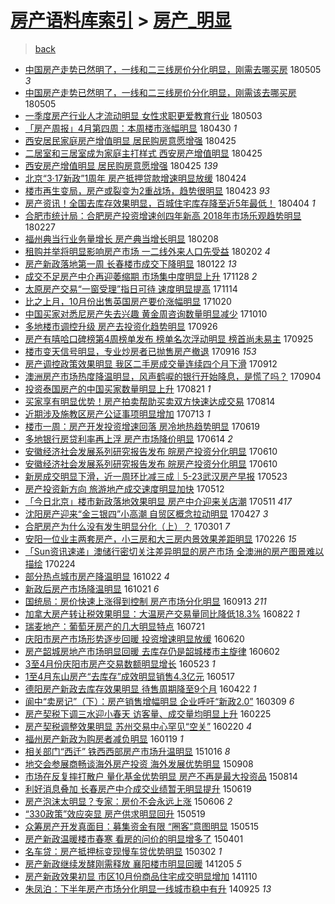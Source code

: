 [房产语料库索引](../../README.md)  > [房产_明显](房产_明显.md)
====
> [back](../README.md)

- [中国房产走势已然明了，一线和二三线房价分化明显，刚需去哪买房](http://jkwz.applinzi.com/ittc/7099622077223142407.html#%E4%B8%AD%E5%9B%BD%E6%88%BF%E4%BA%A7%E8%B5%B0%E5%8A%BF%E5%B7%B2%E7%84%B6%E6%98%8E%E4%BA%86%EF%BC%8C%E4%B8%80%E7%BA%BF%E5%92%8C%E4%BA%8C%E4%B8%89%E7%BA%BF%E6%88%BF%E4%BB%B7%E5%88%86%E5%8C%96%E6%98%8E%E6%98%BE%EF%BC%8C%E5%88%9A%E9%9C%80%E5%8E%BB%E5%93%AA%E4%B9%B0%E6%88%BF) 180505 *3* 
- [中国房产走势已然明了，一线和二三线房价分化明显，刚需该去哪买房](http://jkwz.applinzi.com/ittc/7099618243235021840.html#%E4%B8%AD%E5%9B%BD%E6%88%BF%E4%BA%A7%E8%B5%B0%E5%8A%BF%E5%B7%B2%E7%84%B6%E6%98%8E%E4%BA%86%EF%BC%8C%E4%B8%80%E7%BA%BF%E5%92%8C%E4%BA%8C%E4%B8%89%E7%BA%BF%E6%88%BF%E4%BB%B7%E5%88%86%E5%8C%96%E6%98%8E%E6%98%BE%EF%BC%8C%E5%88%9A%E9%9C%80%E8%AF%A5%E5%8E%BB%E5%93%AA%E4%B9%B0%E6%88%BF) 180505  
- [一季度房产行业人才流动明显 女性求职更爱教育行业](http://jkwz.applinzi.com/ittc/7098838803441779729.html#%E4%B8%80%E5%AD%A3%E5%BA%A6%E6%88%BF%E4%BA%A7%E8%A1%8C%E4%B8%9A%E4%BA%BA%E6%89%8D%E6%B5%81%E5%8A%A8%E6%98%8E%E6%98%BE+%E5%A5%B3%E6%80%A7%E6%B1%82%E8%81%8C%E6%9B%B4%E7%88%B1%E6%95%99%E8%82%B2%E8%A1%8C%E4%B8%9A) 180503  
- [「房产周报」4月第四周：本周楼市涨幅明显](http://jkwz.applinzi.com/ittc/7097788460612191248.html#%E3%80%8C%E6%88%BF%E4%BA%A7%E5%91%A8%E6%8A%A5%E3%80%8D4%E6%9C%88%E7%AC%AC%E5%9B%9B%E5%91%A8%EF%BC%9A%E6%9C%AC%E5%91%A8%E6%A5%BC%E5%B8%82%E6%B6%A8%E5%B9%85%E6%98%8E%E6%98%BE) 180430 *1* 
- [西安居民家庭房产增值明显 居民购房意愿增强](http://jkwz.applinzi.com/ittc/7095842636823004177.html#%E8%A5%BF%E5%AE%89%E5%B1%85%E6%B0%91%E5%AE%B6%E5%BA%AD%E6%88%BF%E4%BA%A7%E5%A2%9E%E5%80%BC%E6%98%8E%E6%98%BE+%E5%B1%85%E6%B0%91%E8%B4%AD%E6%88%BF%E6%84%8F%E6%84%BF%E5%A2%9E%E5%BC%BA) 180425  
- [二居室和三居室成为家庭主打样式 西安房产增值明显](http://jkwz.applinzi.com/ittc/7095826324973421574.html#%E4%BA%8C%E5%B1%85%E5%AE%A4%E5%92%8C%E4%B8%89%E5%B1%85%E5%AE%A4%E6%88%90%E4%B8%BA%E5%AE%B6%E5%BA%AD%E4%B8%BB%E6%89%93%E6%A0%B7%E5%BC%8F+%E8%A5%BF%E5%AE%89%E6%88%BF%E4%BA%A7%E5%A2%9E%E5%80%BC%E6%98%8E%E6%98%BE) 180425  
- [西安房产增值明显 居民购房意愿增强](http://jkwz.applinzi.com/ittc/7095734615635657744.html#%E8%A5%BF%E5%AE%89%E6%88%BF%E4%BA%A7%E5%A2%9E%E5%80%BC%E6%98%8E%E6%98%BE+%E5%B1%85%E6%B0%91%E8%B4%AD%E6%88%BF%E6%84%8F%E6%84%BF%E5%A2%9E%E5%BC%BA) 180425 *139* 
- [北京“3·17新政”1周年 房产抵押贷款增速明显放缓](http://jkwz.applinzi.com/ittc/7095486475166811147.html#%E5%8C%97%E4%BA%AC%E2%80%9C3%C2%B717%E6%96%B0%E6%94%BF%E2%80%9D1%E5%91%A8%E5%B9%B4+%E6%88%BF%E4%BA%A7%E6%8A%B5%E6%8A%BC%E8%B4%B7%E6%AC%BE%E5%A2%9E%E9%80%9F%E6%98%8E%E6%98%BE%E6%94%BE%E7%BC%93) 180424  
- [楼市再生变局，房产或裂变为2重战场，趋势很明显](http://jkwz.applinzi.com/ittc/7095126108045575179.html#%E6%A5%BC%E5%B8%82%E5%86%8D%E7%94%9F%E5%8F%98%E5%B1%80%EF%BC%8C%E6%88%BF%E4%BA%A7%E6%88%96%E8%A3%82%E5%8F%98%E4%B8%BA2%E9%87%8D%E6%88%98%E5%9C%BA%EF%BC%8C%E8%B6%8B%E5%8A%BF%E5%BE%88%E6%98%8E%E6%98%BE) 180423 *93* 
- [房产资讯！全国去库存效果明显，百城住宅库存降至近5年最低！](http://jkwz.applinzi.com/ittc/7088102309748016145.html#%E6%88%BF%E4%BA%A7%E8%B5%84%E8%AE%AF%EF%BC%81%E5%85%A8%E5%9B%BD%E5%8E%BB%E5%BA%93%E5%AD%98%E6%95%88%E6%9E%9C%E6%98%8E%E6%98%BE%EF%BC%8C%E7%99%BE%E5%9F%8E%E4%BD%8F%E5%AE%85%E5%BA%93%E5%AD%98%E9%99%8D%E8%87%B3%E8%BF%915%E5%B9%B4%E6%9C%80%E4%BD%8E%EF%BC%81) 180404 *1* 
- [合肥市统计局：合肥房产投资增速创四年新高 2018年市场乐观趋势明显](http://jkwz.applinzi.com/ittc/7074753519234319377.html#%E5%90%88%E8%82%A5%E5%B8%82%E7%BB%9F%E8%AE%A1%E5%B1%80%EF%BC%9A%E5%90%88%E8%82%A5%E6%88%BF%E4%BA%A7%E6%8A%95%E8%B5%84%E5%A2%9E%E9%80%9F%E5%88%9B%E5%9B%9B%E5%B9%B4%E6%96%B0%E9%AB%98+2018%E5%B9%B4%E5%B8%82%E5%9C%BA%E4%B9%90%E8%A7%82%E8%B6%8B%E5%8A%BF%E6%98%8E%E6%98%BE) 180227  
- [福州典当行业务量增长 房产典当增长明显](http://jkwz.applinzi.com/ittc/7067668579250340880.html#%E7%A6%8F%E5%B7%9E%E5%85%B8%E5%BD%93%E8%A1%8C%E4%B8%9A%E5%8A%A1%E9%87%8F%E5%A2%9E%E9%95%BF+%E6%88%BF%E4%BA%A7%E5%85%B8%E5%BD%93%E5%A2%9E%E9%95%BF%E6%98%8E%E6%98%BE) 180208  
- [租购并举将明显影响房产市场 一二线外来人口先受益](http://jkwz.applinzi.com/ittc/7065406534811386890.html#%E7%A7%9F%E8%B4%AD%E5%B9%B6%E4%B8%BE%E5%B0%86%E6%98%8E%E6%98%BE%E5%BD%B1%E5%93%8D%E6%88%BF%E4%BA%A7%E5%B8%82%E5%9C%BA+%E4%B8%80%E4%BA%8C%E7%BA%BF%E5%A4%96%E6%9D%A5%E4%BA%BA%E5%8F%A3%E5%85%88%E5%8F%97%E7%9B%8A) 180202 *4* 
- [房产新政落地第一周 长春楼市成交下降明显](http://jkwz.applinzi.com/ittc/7061410736708781063.html#%E6%88%BF%E4%BA%A7%E6%96%B0%E6%94%BF%E8%90%BD%E5%9C%B0%E7%AC%AC%E4%B8%80%E5%91%A8+%E9%95%BF%E6%98%A5%E6%A5%BC%E5%B8%82%E6%88%90%E4%BA%A4%E4%B8%8B%E9%99%8D%E6%98%8E%E6%98%BE) 180122 *13* 
- [成交不足房产中介再迎萎缩期 市场集中度明显上升](http://jkwz.applinzi.com/ittc/7041083584151028753.html#%E6%88%90%E4%BA%A4%E4%B8%8D%E8%B6%B3%E6%88%BF%E4%BA%A7%E4%B8%AD%E4%BB%8B%E5%86%8D%E8%BF%8E%E8%90%8E%E7%BC%A9%E6%9C%9F+%E5%B8%82%E5%9C%BA%E9%9B%86%E4%B8%AD%E5%BA%A6%E6%98%8E%E6%98%BE%E4%B8%8A%E5%8D%87) 171128 *2* 
- [太原房产交易“一窗受理”指日可待 速度明显提高](http://jkwz.applinzi.com/ittc/7035694820977280017.html#%E5%A4%AA%E5%8E%9F%E6%88%BF%E4%BA%A7%E4%BA%A4%E6%98%93%E2%80%9C%E4%B8%80%E7%AA%97%E5%8F%97%E7%90%86%E2%80%9D%E6%8C%87%E6%97%A5%E5%8F%AF%E5%BE%85+%E9%80%9F%E5%BA%A6%E6%98%8E%E6%98%BE%E6%8F%90%E9%AB%98) 171114  
- [比之上月，10月份出售英国房产要价涨幅明显](http://jkwz.applinzi.com/ittc/7026473279404114961.html#%E6%AF%94%E4%B9%8B%E4%B8%8A%E6%9C%88%EF%BC%8C10%E6%9C%88%E4%BB%BD%E5%87%BA%E5%94%AE%E8%8B%B1%E5%9B%BD%E6%88%BF%E4%BA%A7%E8%A6%81%E4%BB%B7%E6%B6%A8%E5%B9%85%E6%98%8E%E6%98%BE) 171020  
- [中国买家对悉尼房产失去兴趣 黄金周咨询数量明显减少](http://jkwz.applinzi.com/ittc/7022860697388712977.html#%E4%B8%AD%E5%9B%BD%E4%B9%B0%E5%AE%B6%E5%AF%B9%E6%82%89%E5%B0%BC%E6%88%BF%E4%BA%A7%E5%A4%B1%E5%8E%BB%E5%85%B4%E8%B6%A3+%E9%BB%84%E9%87%91%E5%91%A8%E5%92%A8%E8%AF%A2%E6%95%B0%E9%87%8F%E6%98%8E%E6%98%BE%E5%87%8F%E5%B0%91) 171010  
- [多地楼市调控升级 房产去投资化趋势明显](http://jkwz.applinzi.com/ittc/7017572827392394257.html#%E5%A4%9A%E5%9C%B0%E6%A5%BC%E5%B8%82%E8%B0%83%E6%8E%A7%E5%8D%87%E7%BA%A7+%E6%88%BF%E4%BA%A7%E5%8E%BB%E6%8A%95%E8%B5%84%E5%8C%96%E8%B6%8B%E5%8A%BF%E6%98%8E%E6%98%BE) 170926  
- [房产有嘻哈口碑榜第4周榜单发布 榜单名次浮动明显 榜首尚未易主](http://jkwz.applinzi.com/ittc/7017193371599373328.html#%E6%88%BF%E4%BA%A7%E6%9C%89%E5%98%BB%E5%93%88%E5%8F%A3%E7%A2%91%E6%A6%9C%E7%AC%AC4%E5%91%A8%E6%A6%9C%E5%8D%95%E5%8F%91%E5%B8%83+%E6%A6%9C%E5%8D%95%E5%90%8D%E6%AC%A1%E6%B5%AE%E5%8A%A8%E6%98%8E%E6%98%BE+%E6%A6%9C%E9%A6%96%E5%B0%9A%E6%9C%AA%E6%98%93%E4%B8%BB) 170925  
- [楼市变天信号明显，专业炒房者已抛售房产撤退](http://jkwz.applinzi.com/ittc/7013691426553201680.html#%E6%A5%BC%E5%B8%82%E5%8F%98%E5%A4%A9%E4%BF%A1%E5%8F%B7%E6%98%8E%E6%98%BE%EF%BC%8C%E4%B8%93%E4%B8%9A%E7%82%92%E6%88%BF%E8%80%85%E5%B7%B2%E6%8A%9B%E5%94%AE%E6%88%BF%E4%BA%A7%E6%92%A4%E9%80%80) 170916 *153* 
- [房产调控政策效果明显 我区二手房成交量连续四个月下滑](http://jkwz.applinzi.com/ittc/7012434852752933648.html#%E6%88%BF%E4%BA%A7%E8%B0%83%E6%8E%A7%E6%94%BF%E7%AD%96%E6%95%88%E6%9E%9C%E6%98%8E%E6%98%BE+%E6%88%91%E5%8C%BA%E4%BA%8C%E6%89%8B%E6%88%BF%E6%88%90%E4%BA%A4%E9%87%8F%E8%BF%9E%E7%BB%AD%E5%9B%9B%E4%B8%AA%E6%9C%88%E4%B8%8B%E6%BB%91) 170912  
- [澳洲房产市场热度降温明显，风声鹤唳的银行开始降息，是慌了吗？](http://jkwz.applinzi.com/ittc/7009505510087476241.html#%E6%BE%B3%E6%B4%B2%E6%88%BF%E4%BA%A7%E5%B8%82%E5%9C%BA%E7%83%AD%E5%BA%A6%E9%99%8D%E6%B8%A9%E6%98%8E%E6%98%BE%EF%BC%8C%E9%A3%8E%E5%A3%B0%E9%B9%A4%E5%94%B3%E7%9A%84%E9%93%B6%E8%A1%8C%E5%BC%80%E5%A7%8B%E9%99%8D%E6%81%AF%EF%BC%8C%E6%98%AF%E6%85%8C%E4%BA%86%E5%90%97%EF%BC%9F) 170904  
- [投资泰国房产的中国买家数量明显上升](http://jkwz.applinzi.com/ittc/7004258888470496273.html#%E6%8A%95%E8%B5%84%E6%B3%B0%E5%9B%BD%E6%88%BF%E4%BA%A7%E7%9A%84%E4%B8%AD%E5%9B%BD%E4%B9%B0%E5%AE%B6%E6%95%B0%E9%87%8F%E6%98%8E%E6%98%BE%E4%B8%8A%E5%8D%87) 170821 *1* 
- [买家享有明显优势！房产拍卖帮助买卖双方快速达成交易](http://jkwz.applinzi.com/ittc/7001702908427764753.html#%E4%B9%B0%E5%AE%B6%E4%BA%AB%E6%9C%89%E6%98%8E%E6%98%BE%E4%BC%98%E5%8A%BF%EF%BC%81%E6%88%BF%E4%BA%A7%E6%8B%8D%E5%8D%96%E5%B8%AE%E5%8A%A9%E4%B9%B0%E5%8D%96%E5%8F%8C%E6%96%B9%E5%BF%AB%E9%80%9F%E8%BE%BE%E6%88%90%E4%BA%A4%E6%98%93) 170814  
- [近期涉及施教区房产公证事项明显增加](http://jkwz.applinzi.com/ittc/6989824962624750609.html#%E8%BF%91%E6%9C%9F%E6%B6%89%E5%8F%8A%E6%96%BD%E6%95%99%E5%8C%BA%E6%88%BF%E4%BA%A7%E5%85%AC%E8%AF%81%E4%BA%8B%E9%A1%B9%E6%98%8E%E6%98%BE%E5%A2%9E%E5%8A%A0) 170713 *1* 
- [楼市一周：房产开发投资增速回落 房冷地热趋势明显](http://jkwz.applinzi.com/ittc/6980821790954619909.html#%E6%A5%BC%E5%B8%82%E4%B8%80%E5%91%A8%EF%BC%9A%E6%88%BF%E4%BA%A7%E5%BC%80%E5%8F%91%E6%8A%95%E8%B5%84%E5%A2%9E%E9%80%9F%E5%9B%9E%E8%90%BD+%E6%88%BF%E5%86%B7%E5%9C%B0%E7%83%AD%E8%B6%8B%E5%8A%BF%E6%98%8E%E6%98%BE) 170619  
- [多地银行房贷利率再上浮 房产市场降价明显](http://jkwz.applinzi.com/ittc/6978947898753418244.html#%E5%A4%9A%E5%9C%B0%E9%93%B6%E8%A1%8C%E6%88%BF%E8%B4%B7%E5%88%A9%E7%8E%87%E5%86%8D%E4%B8%8A%E6%B5%AE+%E6%88%BF%E4%BA%A7%E5%B8%82%E5%9C%BA%E9%99%8D%E4%BB%B7%E6%98%8E%E6%98%BE) 170614 *2* 
- [安徽经济社会发展系列研究报告发布 皖房产投资分化明显](http://jkwz.applinzi.com/ittc/6977678556199912452.html#%E5%AE%89%E5%BE%BD%E7%BB%8F%E6%B5%8E%E7%A4%BE%E4%BC%9A%E5%8F%91%E5%B1%95%E7%B3%BB%E5%88%97%E7%A0%94%E7%A9%B6%E6%8A%A5%E5%91%8A%E5%8F%91%E5%B8%83+%E7%9A%96%E6%88%BF%E4%BA%A7%E6%8A%95%E8%B5%84%E5%88%86%E5%8C%96%E6%98%8E%E6%98%BE) 170610  
- [安徽经济社会发展系列研究报告发布 皖房产投资分化明显](http://jkwz.applinzi.com/ittc/6977635241198879748.html#%E5%AE%89%E5%BE%BD%E7%BB%8F%E6%B5%8E%E7%A4%BE%E4%BC%9A%E5%8F%91%E5%B1%95%E7%B3%BB%E5%88%97%E7%A0%94%E7%A9%B6%E6%8A%A5%E5%91%8A%E5%8F%91%E5%B8%83+%E7%9A%96%E6%88%BF%E4%BA%A7%E6%8A%95%E8%B5%84%E5%88%86%E5%8C%96%E6%98%8E%E6%98%BE) 170610  
- [新房成交明显下滑，近一周环比减三成｜5-23武汉房产早报](http://jkwz.applinzi.com/ittc/6970775625915696132.html#%E6%96%B0%E6%88%BF%E6%88%90%E4%BA%A4%E6%98%8E%E6%98%BE%E4%B8%8B%E6%BB%91%EF%BC%8C%E8%BF%91%E4%B8%80%E5%91%A8%E7%8E%AF%E6%AF%94%E5%87%8F%E4%B8%89%E6%88%90%EF%BD%9C5-23%E6%AD%A6%E6%B1%89%E6%88%BF%E4%BA%A7%E6%97%A9%E6%8A%A5) 170523  
- [房产投资新方向 旅游地产成交速度明显加快](http://jkwz.applinzi.com/ittc/6966792179929318405.html#%E6%88%BF%E4%BA%A7%E6%8A%95%E8%B5%84%E6%96%B0%E6%96%B9%E5%90%91+%E6%97%85%E6%B8%B8%E5%9C%B0%E4%BA%A7%E6%88%90%E4%BA%A4%E9%80%9F%E5%BA%A6%E6%98%8E%E6%98%BE%E5%8A%A0%E5%BF%AB) 170512  
- [「今日北京」楼市新政落地效果明显 房产中介迎来关店潮](http://jkwz.applinzi.com/ittc/6966191962347537413.html#%E3%80%8C%E4%BB%8A%E6%97%A5%E5%8C%97%E4%BA%AC%E3%80%8D%E6%A5%BC%E5%B8%82%E6%96%B0%E6%94%BF%E8%90%BD%E5%9C%B0%E6%95%88%E6%9E%9C%E6%98%8E%E6%98%BE+%E6%88%BF%E4%BA%A7%E4%B8%AD%E4%BB%8B%E8%BF%8E%E6%9D%A5%E5%85%B3%E5%BA%97%E6%BD%AE) 170511 *417* 
- [沈阳房产迎来“金三银四”小高潮 自贸区概念拉动明显](http://jkwz.applinzi.com/ittc/6961121650983584772.html#%E6%B2%88%E9%98%B3%E6%88%BF%E4%BA%A7%E8%BF%8E%E6%9D%A5%E2%80%9C%E9%87%91%E4%B8%89%E9%93%B6%E5%9B%9B%E2%80%9D%E5%B0%8F%E9%AB%98%E6%BD%AE+%E8%87%AA%E8%B4%B8%E5%8C%BA%E6%A6%82%E5%BF%B5%E6%8B%89%E5%8A%A8%E6%98%8E%E6%98%BE) 170427 *3* 
- [合肥房产为什么没有发生明显分化（上）？](http://jkwz.applinzi.com/ittc/6940051413727183877.html#%E5%90%88%E8%82%A5%E6%88%BF%E4%BA%A7%E4%B8%BA%E4%BB%80%E4%B9%88%E6%B2%A1%E6%9C%89%E5%8F%91%E7%94%9F%E6%98%8E%E6%98%BE%E5%88%86%E5%8C%96%EF%BC%88%E4%B8%8A%EF%BC%89%EF%BC%9F) 170301 *7* 
- [安阳一位业主两套房产，小三房和大三房内景效果差距明显](http://jkwz.applinzi.com/ittc/6938955501261030405.html#%E5%AE%89%E9%98%B3%E4%B8%80%E4%BD%8D%E4%B8%9A%E4%B8%BB%E4%B8%A4%E5%A5%97%E6%88%BF%E4%BA%A7%EF%BC%8C%E5%B0%8F%E4%B8%89%E6%88%BF%E5%92%8C%E5%A4%A7%E4%B8%89%E6%88%BF%E5%86%85%E6%99%AF%E6%95%88%E6%9E%9C%E5%B7%AE%E8%B7%9D%E6%98%8E%E6%98%BE) 170226 *15* 
- [「Sun资讯速递」澳储行密切关注差异明显的房产市场 全澳洲的房产图景难以描绘](http://jkwz.applinzi.com/ittc/6938266819256386564.html#%E3%80%8CSun%E8%B5%84%E8%AE%AF%E9%80%9F%E9%80%92%E3%80%8D%E6%BE%B3%E5%82%A8%E8%A1%8C%E5%AF%86%E5%88%87%E5%85%B3%E6%B3%A8%E5%B7%AE%E5%BC%82%E6%98%8E%E6%98%BE%E7%9A%84%E6%88%BF%E4%BA%A7%E5%B8%82%E5%9C%BA+%E5%85%A8%E6%BE%B3%E6%B4%B2%E7%9A%84%E6%88%BF%E4%BA%A7%E5%9B%BE%E6%99%AF%E9%9A%BE%E4%BB%A5%E6%8F%8F%E7%BB%98) 170224  
- [部分热点城市房产降温明显](http://jkwz.applinzi.com/ittc/6891748612022731780.html#%E9%83%A8%E5%88%86%E7%83%AD%E7%82%B9%E5%9F%8E%E5%B8%82%E6%88%BF%E4%BA%A7%E9%99%8D%E6%B8%A9%E6%98%8E%E6%98%BE) 161022 *4* 
- [新政后房产市场降温明显](http://jkwz.applinzi.com/ittc/6891463731589940229.html#%E6%96%B0%E6%94%BF%E5%90%8E%E6%88%BF%E4%BA%A7%E5%B8%82%E5%9C%BA%E9%99%8D%E6%B8%A9%E6%98%8E%E6%98%BE) 161021 *6* 
- [国统局：房价快速上涨得到控制 房产市场分化明显](http://jkwz.applinzi.com/ittc/6877312532271858692.html#%E5%9B%BD%E7%BB%9F%E5%B1%80%EF%BC%9A%E6%88%BF%E4%BB%B7%E5%BF%AB%E9%80%9F%E4%B8%8A%E6%B6%A8%E5%BE%97%E5%88%B0%E6%8E%A7%E5%88%B6+%E6%88%BF%E4%BA%A7%E5%B8%82%E5%9C%BA%E5%88%86%E5%8C%96%E6%98%8E%E6%98%BE) 160913 *211* 
- [加拿大房产转让税效果明显：大温房产交易量同比降低18.3%](http://jkwz.applinzi.com/ittc/6869195561307210756.html#%E5%8A%A0%E6%8B%BF%E5%A4%A7%E6%88%BF%E4%BA%A7%E8%BD%AC%E8%AE%A9%E7%A8%8E%E6%95%88%E6%9E%9C%E6%98%8E%E6%98%BE%EF%BC%9A%E5%A4%A7%E6%B8%A9%E6%88%BF%E4%BA%A7%E4%BA%A4%E6%98%93%E9%87%8F%E5%90%8C%E6%AF%94%E9%99%8D%E4%BD%8E18.3%25) 160822 *1* 
- [瑞麦地产：葡萄牙房产的几大明显特点](http://jkwz.applinzi.com/ittc/6857348952759993349.html#%E7%91%9E%E9%BA%A6%E5%9C%B0%E4%BA%A7%EF%BC%9A%E8%91%A1%E8%90%84%E7%89%99%E6%88%BF%E4%BA%A7%E7%9A%84%E5%87%A0%E5%A4%A7%E6%98%8E%E6%98%BE%E7%89%B9%E7%82%B9) 160721  
- [庆阳市房产市场形势逐步回暖 投资增速明显放缓](http://jkwz.applinzi.com/ittc/6845837620642579460.html#%E5%BA%86%E9%98%B3%E5%B8%82%E6%88%BF%E4%BA%A7%E5%B8%82%E5%9C%BA%E5%BD%A2%E5%8A%BF%E9%80%90%E6%AD%A5%E5%9B%9E%E6%9A%96+%E6%8A%95%E8%B5%84%E5%A2%9E%E9%80%9F%E6%98%8E%E6%98%BE%E6%94%BE%E7%BC%93) 160620  
- [房产韶城房地产市场明显回暖 去库存仍是韶城楼市主旋律](http://jkwz.applinzi.com/ittc/6839173975477060613.html#%E6%88%BF%E4%BA%A7%E9%9F%B6%E5%9F%8E%E6%88%BF%E5%9C%B0%E4%BA%A7%E5%B8%82%E5%9C%BA%E6%98%8E%E6%98%BE%E5%9B%9E%E6%9A%96+%E5%8E%BB%E5%BA%93%E5%AD%98%E4%BB%8D%E6%98%AF%E9%9F%B6%E5%9F%8E%E6%A5%BC%E5%B8%82%E4%B8%BB%E6%97%8B%E5%BE%8B) 160602  
- [3至4月份庆阳市房产交易数额明显增长](http://jkwz.applinzi.com/ittc/6835344510632330244.html#3%E8%87%B34%E6%9C%88%E4%BB%BD%E5%BA%86%E9%98%B3%E5%B8%82%E6%88%BF%E4%BA%A7%E4%BA%A4%E6%98%93%E6%95%B0%E9%A2%9D%E6%98%8E%E6%98%BE%E5%A2%9E%E9%95%BF) 160523 *1* 
- [1至4月东山房产“去库存”成效明显销售4.3亿元](http://jkwz.applinzi.com/ittc/6833204905380414468.html#1%E8%87%B34%E6%9C%88%E4%B8%9C%E5%B1%B1%E6%88%BF%E4%BA%A7%E2%80%9C%E5%8E%BB%E5%BA%93%E5%AD%98%E2%80%9D%E6%88%90%E6%95%88%E6%98%8E%E6%98%BE%E9%94%80%E5%94%AE4.3%E4%BA%BF%E5%85%83) 160517  
- [德阳房产新政去库存效果明显 待售周期降至9个月](http://jkwz.applinzi.com/ittc/6823823631217853445.html#%E5%BE%B7%E9%98%B3%E6%88%BF%E4%BA%A7%E6%96%B0%E6%94%BF%E5%8E%BB%E5%BA%93%E5%AD%98%E6%95%88%E6%9E%9C%E6%98%8E%E6%98%BE+%E5%BE%85%E5%94%AE%E5%91%A8%E6%9C%9F%E9%99%8D%E8%87%B39%E4%B8%AA%E6%9C%88) 160422 *1* 
- [阆中“卖房记”（下）：房产销售增幅明显 企业呼吁“新政2.0”](http://jkwz.applinzi.com/ittc/6807484927771673605.html#%E9%98%86%E4%B8%AD%E2%80%9C%E5%8D%96%E6%88%BF%E8%AE%B0%E2%80%9D%EF%BC%88%E4%B8%8B%EF%BC%89%EF%BC%9A%E6%88%BF%E4%BA%A7%E9%94%80%E5%94%AE%E5%A2%9E%E5%B9%85%E6%98%8E%E6%98%BE+%E4%BC%81%E4%B8%9A%E5%91%BC%E5%90%81%E2%80%9C%E6%96%B0%E6%94%BF2.0%E2%80%9D) 160309 *6* 
- [房产契税下调三水迎小春天 访客量、成交量均明显上升](http://jkwz.applinzi.com/ittc/6802655298674230276.html#%E6%88%BF%E4%BA%A7%E5%A5%91%E7%A8%8E%E4%B8%8B%E8%B0%83%E4%B8%89%E6%B0%B4%E8%BF%8E%E5%B0%8F%E6%98%A5%E5%A4%A9+%E8%AE%BF%E5%AE%A2%E9%87%8F%E3%80%81%E6%88%90%E4%BA%A4%E9%87%8F%E5%9D%87%E6%98%8E%E6%98%BE%E4%B8%8A%E5%8D%87) 160225  
- [房产契税调整效果明显 苏州交易中心罕见“空关”](http://jkwz.applinzi.com/ittc/6800997560328127492.html#%E6%88%BF%E4%BA%A7%E5%A5%91%E7%A8%8E%E8%B0%83%E6%95%B4%E6%95%88%E6%9E%9C%E6%98%8E%E6%98%BE+%E8%8B%8F%E5%B7%9E%E4%BA%A4%E6%98%93%E4%B8%AD%E5%BF%83%E7%BD%95%E8%A7%81%E2%80%9C%E7%A9%BA%E5%85%B3%E2%80%9D) 160220 *4* 
- [福州房产新政为购房者减负明显](http://jkwz.applinzi.com/ittc/6789158874049414148.html#%E7%A6%8F%E5%B7%9E%E6%88%BF%E4%BA%A7%E6%96%B0%E6%94%BF%E4%B8%BA%E8%B4%AD%E6%88%BF%E8%80%85%E5%87%8F%E8%B4%9F%E6%98%8E%E6%98%BE) 160119 *1* 
- [相关部门“西迁” 铁西西部房产市场升温明显](http://jkwz.applinzi.com/ittc/6753650870126871557.html#%E7%9B%B8%E5%85%B3%E9%83%A8%E9%97%A8%E2%80%9C%E8%A5%BF%E8%BF%81%E2%80%9D+%E9%93%81%E8%A5%BF%E8%A5%BF%E9%83%A8%E6%88%BF%E4%BA%A7%E5%B8%82%E5%9C%BA%E5%8D%87%E6%B8%A9%E6%98%8E%E6%98%BE) 151016 *8* 
- [地交会参展商畅谈海外房产投资 海外发展优势明显](http://jkwz.applinzi.com/ittc/6739723734295561220.html#%E5%9C%B0%E4%BA%A4%E4%BC%9A%E5%8F%82%E5%B1%95%E5%95%86%E7%95%85%E8%B0%88%E6%B5%B7%E5%A4%96%E6%88%BF%E4%BA%A7%E6%8A%95%E8%B5%84+%E6%B5%B7%E5%A4%96%E5%8F%91%E5%B1%95%E4%BC%98%E5%8A%BF%E6%98%8E%E6%98%BE) 150908  
- [市场在反复摔打散户 量化基金优势明显 房产不再是最大投资品](http://jkwz.applinzi.com/ittc/547650611438671756.html#%E5%B8%82%E5%9C%BA%E5%9C%A8%E5%8F%8D%E5%A4%8D%E6%91%94%E6%89%93%E6%95%A3%E6%88%B7+%E9%87%8F%E5%8C%96%E5%9F%BA%E9%87%91%E4%BC%98%E5%8A%BF%E6%98%8E%E6%98%BE+%E6%88%BF%E4%BA%A7%E4%B8%8D%E5%86%8D%E6%98%AF%E6%9C%80%E5%A4%A7%E6%8A%95%E8%B5%84%E5%93%81) 150814  
- [利好消息叠加 长春房产中介成交业绩暂无明显提升](http://jkwz.applinzi.com/ittc/547650611422901011.html#%E5%88%A9%E5%A5%BD%E6%B6%88%E6%81%AF%E5%8F%A0%E5%8A%A0+%E9%95%BF%E6%98%A5%E6%88%BF%E4%BA%A7%E4%B8%AD%E4%BB%8B%E6%88%90%E4%BA%A4%E4%B8%9A%E7%BB%A9%E6%9A%82%E6%97%A0%E6%98%8E%E6%98%BE%E6%8F%90%E5%8D%87) 150619  
- [房产泡沫太明显？专家：房价不会永远上涨](http://jkwz.applinzi.com/ittc/547650611417495863.html#%E6%88%BF%E4%BA%A7%E6%B3%A1%E6%B2%AB%E5%A4%AA%E6%98%8E%E6%98%BE%EF%BC%9F%E4%B8%93%E5%AE%B6%EF%BC%9A%E6%88%BF%E4%BB%B7%E4%B8%8D%E4%BC%9A%E6%B0%B8%E8%BF%9C%E4%B8%8A%E6%B6%A8) 150606 *2* 
- [“330政策”效应突显 房产供求明显回升](http://jkwz.applinzi.com/ittc/547650611414978100.html#%E2%80%9C330%E6%94%BF%E7%AD%96%E2%80%9D%E6%95%88%E5%BA%94%E7%AA%81%E6%98%BE+%E6%88%BF%E4%BA%A7%E4%BE%9B%E6%B1%82%E6%98%8E%E6%98%BE%E5%9B%9E%E5%8D%87) 150519  
- [众筹房产开发真面目：募集资金有限 “圈客”意图明显](http://jkwz.applinzi.com/ittc/547650611412813579.html#%E4%BC%97%E7%AD%B9%E6%88%BF%E4%BA%A7%E5%BC%80%E5%8F%91%E7%9C%9F%E9%9D%A2%E7%9B%AE%EF%BC%9A%E5%8B%9F%E9%9B%86%E8%B5%84%E9%87%91%E6%9C%89%E9%99%90+%E2%80%9C%E5%9C%88%E5%AE%A2%E2%80%9D%E6%84%8F%E5%9B%BE%E6%98%8E%E6%98%BE) 150515  
- [房产新政温暖楼市春寒 看房的问价的明显增多了](http://jkwz.applinzi.com/ittc/547650611399162602.html#%E6%88%BF%E4%BA%A7%E6%96%B0%E6%94%BF%E6%B8%A9%E6%9A%96%E6%A5%BC%E5%B8%82%E6%98%A5%E5%AF%92+%E7%9C%8B%E6%88%BF%E7%9A%84%E9%97%AE%E4%BB%B7%E7%9A%84%E6%98%8E%E6%98%BE%E5%A2%9E%E5%A4%9A%E4%BA%86) 150401  
- [名车贷：房产抵押标变现慢车贷优势明显](http://jkwz.applinzi.com/ittc/547650611390489274.html#%E5%90%8D%E8%BD%A6%E8%B4%B7%EF%BC%9A%E6%88%BF%E4%BA%A7%E6%8A%B5%E6%8A%BC%E6%A0%87%E5%8F%98%E7%8E%B0%E6%85%A2%E8%BD%A6%E8%B4%B7%E4%BC%98%E5%8A%BF%E6%98%8E%E6%98%BE) 150302 *1* 
- [房产新政继续发酵刚需释放 襄阳楼市明显回暖](http://jkwz.applinzi.com/ittc/547650611380994105.html#%E6%88%BF%E4%BA%A7%E6%96%B0%E6%94%BF%E7%BB%A7%E7%BB%AD%E5%8F%91%E9%85%B5%E5%88%9A%E9%9C%80%E9%87%8A%E6%94%BE+%E8%A5%84%E9%98%B3%E6%A5%BC%E5%B8%82%E6%98%8E%E6%98%BE%E5%9B%9E%E6%9A%96) 141205 *5* 
- [房产新政效果初显 市区10月份商品住宅成交明显增加](http://jkwz.applinzi.com/ittc/547650611378360935.html#%E6%88%BF%E4%BA%A7%E6%96%B0%E6%94%BF%E6%95%88%E6%9E%9C%E5%88%9D%E6%98%BE+%E5%B8%82%E5%8C%BA10%E6%9C%88%E4%BB%BD%E5%95%86%E5%93%81%E4%BD%8F%E5%AE%85%E6%88%90%E4%BA%A4%E6%98%8E%E6%98%BE%E5%A2%9E%E5%8A%A0) 141110  
- [朱凤泊：下半年房产市场分化明显一线城市稳中有升](http://jkwz.applinzi.com/ittc/547650611373637995.html#%E6%9C%B1%E5%87%A4%E6%B3%8A%EF%BC%9A%E4%B8%8B%E5%8D%8A%E5%B9%B4%E6%88%BF%E4%BA%A7%E5%B8%82%E5%9C%BA%E5%88%86%E5%8C%96%E6%98%8E%E6%98%BE%E4%B8%80%E7%BA%BF%E5%9F%8E%E5%B8%82%E7%A8%B3%E4%B8%AD%E6%9C%89%E5%8D%87) 140925 *13* 
